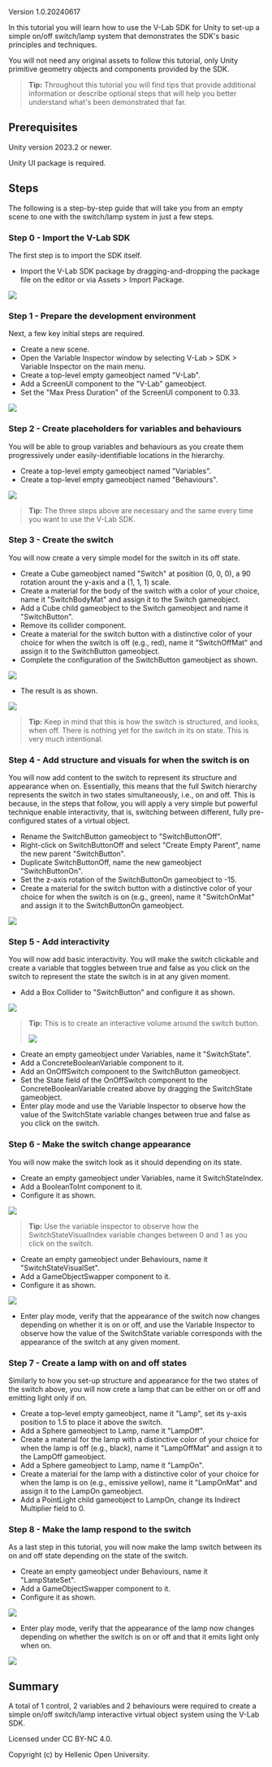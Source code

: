 Version 1.0.20240617

In this tutorial you will learn how to use the V-Lab SDK for Unity to set-up a simple on/off switch/lamp system that demonstrates the SDK's basic principles and techniques.

You will not need any original assets to follow this tutorial, only Unity primitive geometry objects and components provided by the SDK.

>**Tip:** Throughout this tutorial you will find tips that provide additional information or describe optional steps that will help you better understand what's been demonstrated that far.

## Prerequisites

Unity version 2023.2 or newer.

Unity UI package is required.

## Steps

The following is a step-by-step guide that will take you from an empty scene to one with the switch/lamp system in just a few steps.

### Step 0 - Import the V-Lab SDK

The first step is to import the SDK itself.

- Import the V-Lab SDK package by dragging-and-dropping the package file on the editor or via Assets > Import Package.

![](fig.V-Lab-SDK_imported.jpg)

### Step 1 - Prepare the development environment

Next, a few key initial steps are required.

- Create a new scene.
- Open the Variable Inspector window by selecting V-Lab > SDK > Variable Inspector on the main menu.
- Create a top-level empty gameobject named "V-Lab".
- Add a ScreenUI component to the "V-Lab" gameobject.
- Set the "Max Press Duration" of the ScreenUI component to 0.33.

![](fig.V-Lab-SDK_base_scene_setup.jpg)

### Step 2 - Create placeholders for variables and behaviours

You will be able to group variables and behaviours as you create them progressively under easily-identifiable locations in the hierarchy.

- Create a top-level empty gameobject named "Variables".
- Create a top-level empty gameobject named "Behaviours".

![](fig.V-Lab-SDK_component_placeholders.jpg)

>**Tip:** The three steps above are necessary and the same every time you want to use the V-Lab SDK.

### Step 3 - Create the switch

You will now create a very simple model for the switch in its off state.

- Create a Cube gameobject named "Switch" at position (0, 0, 0), a 90 rotation arount the y-axis and a (1, 1, 1) scale.
- Create a material for the body of the switch with a color of your choice, name it "SwitchBodyMat" and assign it to the Switch gameobject.
- Add a Cube child gameobject to the Switch gameobject and name it "SwitchButton".
- Remove its collider component.
- Create a material for the switch button with a distinctive color of your choice for when the switch is off (e.g., red), name it "SwitchOffMat" and assign it to the SwitchButton gameobject.
- Complete the configuration of the SwitchButton gameobject as shown.

![](fig.Switch_button.jpg)

- The result is as shown.

![](fig.Switch_in_off_state.jpg)

>**Tip:** Keep in mind that this is how the switch is structured, and looks, when off. There is nothing yet for the switch in its on state. This is very much intentional.

### Step 4 - Add structure and visuals for when the switch is on

You will now add content to the switch to represent its structure and appearance when on. Essentially, this means that the full Switch hierarchy represents the switch in two states simultaneously, i.e., on and off. This is because, in the steps that follow, you will apply a very simple but powerful technique enable interactivity, that is, switching between different, fully pre-configured states of a virtual object.

- Rename the SwitchButton gameobject to "SwitchButtonOff".
- Right-click on SwitchButtonOff and select "Create Empty Parent", name the new parent "SwitchButton".
- Duplicate SwitchButtonOff, name the new gameobject "SwitchButtonOn".
- Set the z-axis rotation of the SwitchButtonOn gameobject to -15.
- Create a material for the switch button with a distinctive color of your choice for when the switch is on (e.g., green), name it "SwitchOnMat" and assign it to the SwitchButtonOn gameobject.

![](fig.Switch_on_off_visuals.jpg)

### Step 5 - Add interactivity

You will now add basic interactivity. You will make the switch clickable and create a variable that toggles between true and false as you click on the switch to represent the state the switch is in at any given moment.

- Add a Box Collider to "SwitchButton" and configure it as shown.

![](fig.Switch_button_collider.jpg)

>**Tip:** This is to create an interactive volume around the switch button.
> 
> ![](fig.Switch_button_collider_in_scene.jpg)

- Create an empty gameobject under Variables, name it "SwitchState".
- Add a ConcreteBooleanVariable component to it.
- Add an OnOffSwitch component to the SwitchButton gameobject.
- Set the State field of the OnOffSwitch component to the ConcreteBooleanVariable created above by dragging the SwitchState gameobject.
- Enter play mode and use the Variable Inspector to observe how the value of the SwitchState variable changes between true and false as you click on the switch.

### Step 6 - Make the switch change appearance

You will now make the switch look as it should depending on its state.

- Create an empty gameobject under Variables, name it SwitchStateIndex.
- Add a BooleanToInt component to it.
- Configure it as shown.

![](fig.Switch_state_index.jpg)

>**Tip:** Use the variable inspector to observe how the SwitchStateVisualIndex variable changes between 0 and 1 as you click on the switch.

- Create an empty gameobject under Behaviours, name it "SwitchStateVisualSet".
- Add a GameObjectSwapper component to it.
- Configure it as shown.

![](fig.Switch_state_visual_set.jpg)

- Enter play mode, verify that the appearance of the switch now changes depending on whether it is on or off, and use the Variable Inspector to observe how the value of the SwitchState variable corresponds with the appearance of the switch at any given moment.

### Step 7 - Create a lamp with on and off states

Similarly to how you set-up structure and appearance for the two states of the switch above, you will now crete a lamp that can be either on or off and emitting light only if on.

- Create a top-level empty gameobject, name it "Lamp", set its y-axis position to 1.5 to place it above the switch.
- Add a Sphere gameobject to Lamp, name it "LampOff".
- Create a material for the lamp with a distinctive color of your choice for when the lamp is off (e.g., black), name it "LampOffMat" and assign it to the LampOff gameobject.
- Add a Sphere gameobject to Lamp, name it "LampOn".
- Create a material for the lamp with a distinctive color of your choice for when the lamp is on (e.g., emissive yellow), name it "LampOnMat" and assign it to the LampOn gameobject.
- Add a PointLight child gameobject to LampOn, change its Indirect Multiplier field to 0.

### Step 8 - Make the lamp respond to the switch

As a last step in this tutorial, you will now make the lamp switch between its on and off state depending on the state of the switch.

- Create an empty gameobject under Behaviours, name it "LampStateSet".
- Add a GameObjectSwapper component to it.
- Configure it as shown.

![](fig.Lamp_state_set.jpg)

- Enter play mode, verify that the appearance of the lamp now changes depending on whether the switch is on or off and that it emits light only when on.

![](fig.Lamp_on_off.png)

## Summary

A total of 1 control, 2 variables and 2 behaviours were required to create a simple on/off switch/lamp interactive virtual object system using the V-Lab SDK.

Licensed under CC BY-NC 4.0.

Copyright (c) by Hellenic Open University.
